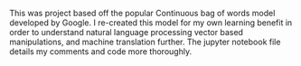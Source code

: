 This was project based off the popular Continuous bag of words model developed by Google. I re-created this model for my own learning benefit in order to understand natural language processing vector based manipulations, and machine translation further. The jupyter notebook file details my comments and code more thoroughly.

